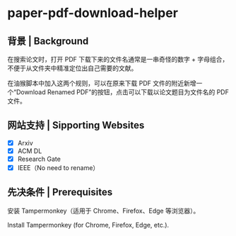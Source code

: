# paper-pdf-download-helper

## 背景 | Background

在搜索论文时，打开 PDF 下载下来的文件名通常是一串奇怪的数字 + 字母组合，不便于从文件夹中精准定位出自己需要的文献。

在油猴脚本中加入这两个规则，可以在原来下载 PDF 文件的附近新增一个“Download Renamed PDF”的按钮，点击可以下载以论文题目为文件名的 PDF 文件。

## 网站支持 | Sipporting Websites
- [x] Arxiv
- [x] ACM DL
- [x] Research Gate
- [x] IEEE（No need to rename）

## 先决条件 | Prerequisites

安装 Tampermonkey（适用于 Chrome、Firefox、Edge 等浏览器）。

Install Tampermonkey (for Chrome, Firefox, Edge, etc.).
